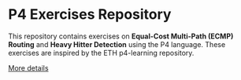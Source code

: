 # P4 Exercises Repository

This repository contains exercises on **Equal-Cost Multi-Path (ECMP) Routing** and **Heavy Hitter Detection** using the P4 language. These exercises are inspired by the ETH p4-learning repository.

[More details](Assets/Description.pdf)
